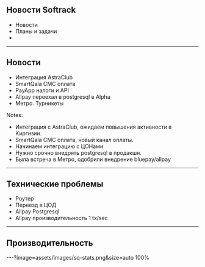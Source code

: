 ## Новости Softrack

- Новости
- Планы и задачи
- 

---

## Новости

- Интеграция AstraClub
- SmartQala СМС оплата
- PayApp налоги и API
- Allpay переехал в postgresql в Alpha
- Метро. Турникеты

Notes: 
- Интеграция с AstraClub, ожидаем повышения активности в Киргизии.
- SmartQala СМС оплата, новый канал оплаты.
- Начинаем интеграцию с ЦОНами
- Нужно срочно внедрять postgresql в продакшн.
- Была встреча в Метро, одобрили внедрение bluepay/allpay

---

## Технические проблемы

- Роутер
- Переезд в ЦОД
- Allpay Postgresql
- Allpay производительность 1 tx/sec

---

## Производительность

---?image=assets/images/sq-stats.png&size=auto 100%

## 

